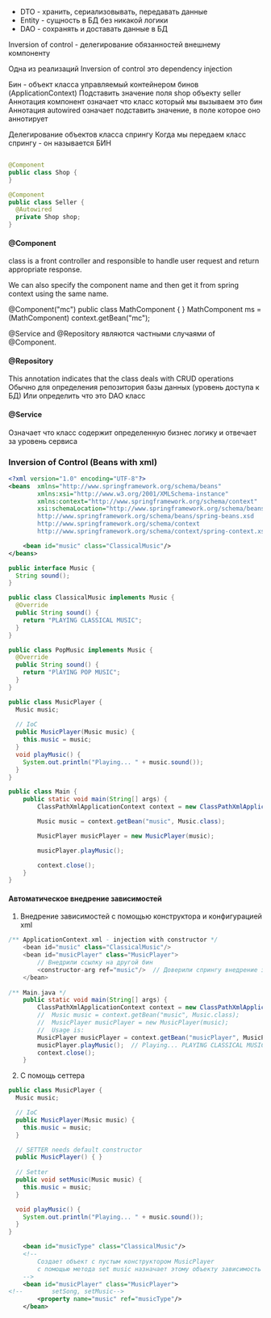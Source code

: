 - DTO - хранить, сериализовывать, передавать данные
- Entity - сущность в БД без никакой логики
- DAO - сохранять и доставать данные в БД

Inversion of control - делегирование обязанностей внешнему компоненту

Одна из реализаций Inversion of control это dependency injection

Бин - объект класса управляемый контейнером бинов (ApplicationContext)
Подставить значение поля shop объекту seller
Аннотация компонент означает что класс который мы вызываем это бин
Аннотация autowired означает подставить значение, в поле которое оно аннотирует

Делегирование объектов класса спрингу
Когда мы передаем класс спрингу - он называется БИН
```Java

@Component
public class Shop {
}

@Component
public class Seller {
  @Autowired
  private Shop shop;
}
```

#### @Component

class is a front controller and responsible to handle user request and return appropriate response.

We can also specify the component name and then get it from spring context using the same name.

@Component("mc")
public class MathComponent {
}
MathComponent ms = (MathComponent) context.getBean("mc");

@Service and @Repository являются частными случаями of @Component.

#### @Repository
This annotation indicates that the class deals with CRUD operations
Обычно для определения репозитория базы данных (уровень доступа к БД)
Или определить что это DAO класс

#### @Service
Означает что класс содержит определенную бизнес логику
и отвечает за уровень сервиса


### Inversion of Control (Beans with xml)
```xml name='applicationContext.xml'
<?xml version="1.0" encoding="UTF-8"?>
<beans  xmlns="http://www.springframework.org/schema/beans"
        xmlns:xsi="http://www.w3.org/2001/XMLSchema-instance"
        xmlns:context="http://www.springframework.org/schema/context"
        xsi:schemaLocation="http://www.springframework.org/schema/beans
        http://www.springframework.org/schema/beans/spring-beans.xsd
        http://www.springframework.org/schema/context
        http://www.springframework.org/schema/context/spring-context.xsd">

    <bean id="music" class="ClassicalMusic"/>
</beans>
```

```java
public interface Music {
  String sound();
}

public class ClassicalMusic implements Music {
  @Override
  public String sound() {
    return "PLAYING CLASSICAL MUSIC";
  }
}

public class PopMusic implements Music {
  @Override
  public String sound() {
    return "PlAYING POP MUSIC";
  }
}

public class MusicPlayer {
  Music music;
  
  // IoC
  public MusicPlayer(Music music) {
    this.music = music;
  }
  void playMusic() {
    System.out.println("Playing... " + music.sound());
  }
}

public class Main {
    public static void main(String[] args) {
        ClassPathXmlApplicationContext context = new ClassPathXmlApplicationContext("applicationContext.xml");

        Music music = context.getBean("music", Music.class);

        MusicPlayer musicPlayer = new MusicPlayer(music);

        musicPlayer.playMusic();

        context.close();
    }
}
```
#### Автоматическое внедрение зависимостей
1. Внедрение зависимостей с помощью конструктора и конфигурацией xml 
```Java
/** ApplicationContext.xml - injection with constructor */
    <bean id="music" class="ClassicalMusic"/>
    <bean id="musicPlayer" class="MusicPlayer">
        // Внедрили ссылку на другой бин
        <constructor-arg ref="music"/>  // Доверили спрингу внедрение зависимости, полученный бин будет с внедренной зависимостью
    </bean>
    
/** Main.java */
    public static void main(String[] args) {
        ClassPathXmlApplicationContext context = new ClassPathXmlApplicationContext("applicationContext.xml");
        //  Music music = context.getBean("music", Music.class);
        //  MusicPlayer musicPlayer = new MusicPlayer(music);
        //  Usage is:
        MusicPlayer musicPlayer = context.getBean("musicPlayer", MusicPlayer.class);
        musicPlayer.playMusic();  // Playing... PLAYING CLASSICAL MUSIC
        context.close();
    }
```
2. С помощь сеттера
```Java
public class MusicPlayer {
  Music music;

  // IoC
  public MusicPlayer(Music music) {
    this.music = music;
  }

  // SETTER needs default constructor
  public MusicPlayer() { }
  
  // Setter
  public void setMusic(Music music) {
    this.music = music;
  }

  void playMusic() {
    System.out.println("Playing... " + music.sound());
  }
}
```
```xml
    <bean id="musicType" class="ClassicalMusic"/>
    <!--
        Создает объект с пустым конструктором MusicPlayer
        с помощью метода set music назначает этому объекту зависимость music bean
    -->
    <bean id="musicPlayer" class="MusicPlayer">
<!--        setSong, setMusic-->
        <property name="music" ref="musicType"/>
    </bean>
```

